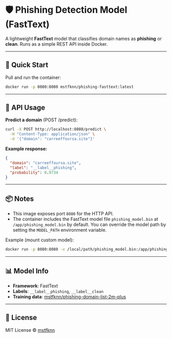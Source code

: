 

# 🛡️ Phishing Detection Model (FastText)

A lightweight **FastText** model that classifies domain names as **phishing** or **clean**. Runs as a simple REST API inside Docker.

---

## 🚀 Quick Start

Pull and run the container:

```bash
docker run -p 8080:8080 mstfknn/phishing-fasttext:latest
```

---

## 🔎 API Usage

**Predict a domain** (POST /predict):

```bash
curl -X POST http://localhost:8080/predict \
  -H "Content-Type: application/json" \
  -d '{"domain": "carreeffoursa.site"}'
```

**Example response:**

```json
{
  "domain": "carreeffoursa.site",
  "label": "__label__phishing",
  "probability": 0.9734
}
```

---

## 📦 Notes

- This image exposes port `8080` for the HTTP API.
- The container includes the FastText model file `phishing_model.bin` at `/app/phishing_model.bin` by default. You can override the model path by setting the `MODEL_PATH` environment variable.

Example (mount custom model):

```bash
docker run -p 8080:8080 -v /local/path/phishing_model.bin:/app/phishing_model.bin mstfknn/phishing-fasttext:latest
```

---

## 📊 Model Info

- **Framework**: FastText
- **Labels**: `__label__phishing`, `__label__clean`
- **Training data**: [mstfknn/phishing-domain-list-2m-plus](https://huggingface.co/mstfknn/phishing-domain-list-2m-plus)

---

## 📄 License

MIT License © [mstfknn](https://hub.docker.com/u/mstfknn)